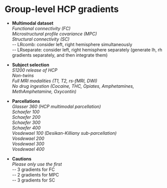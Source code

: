 # Group-level HCP gradients

* **Multimodal dataset** \
*Functional connectivity (FC)* \
*Microstructural profile covariance (MPC)* \
*Structural connectivity (SC)* \
-- LRcomb: consider left, right hemisphere simultaneously \
-- LRseparate: consider left, right hemisphere separately (generate lh, rh gradients separately, and then integrate them)

* **Subject selection** \
*S1200 release of HCP*\
*Non-twins*\
*Full MRI modalities (T1, T2, rs-fMRI, DWI)*\
*No drug ingestion (Cocaine, THC, Opiates, Amphetamines, MethAmphetamine, Oxycontin)*

* **Parcellations** \
*Glasser 360 (HCP multimodal parcellation)* \
*Schaefer 100* \
*Schaefer 200* \
*Schaefer 300* \
*Schaefer 400* \
*Vosdewael 100 (Desikan-Killiany sub-parcellation)* \
*Vosdewael 200* \
*Vosdewael 300* \
*Vosdewael 400*

* **Cautions** \
*Please only use the first* \
-- 3 gradients for FC \
-- 2 gradients for MPC \
-- 3 gradients for SC
